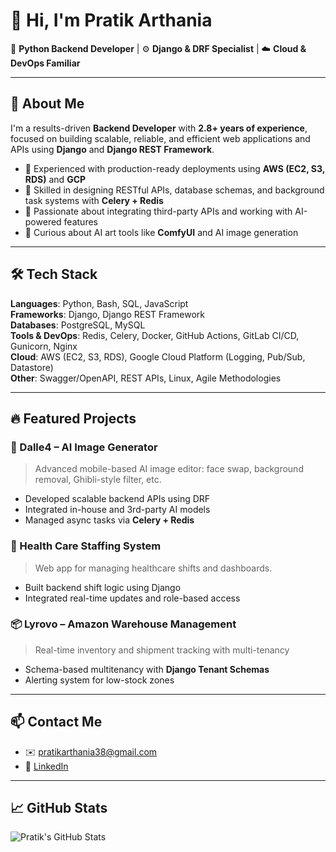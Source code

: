 # 👋 Hi, I'm Pratik Arthania

🎯 **Python Backend Developer** | ⚙️ **Django & DRF Specialist** | ☁️ **Cloud & DevOps Familiar**

---

## 🧠 About Me

I'm a results-driven **Backend Developer** with **2.8+ years of experience**, focused on building scalable, reliable, and efficient web applications and APIs using **Django** and **Django REST Framework**.

- 🏢 Experienced with production-ready deployments using **AWS (EC2, S3, RDS)** and **GCP**
- 🔧 Skilled in designing RESTful APIs, database schemas, and background task systems with **Celery + Redis**
- 🧩 Passionate about integrating third-party APIs and working with AI-powered features
- 🧠 Curious about AI art tools like **ComfyUI** and AI image generation

---

## 🛠️ Tech Stack

**Languages**: Python, Bash, SQL, JavaScript  
**Frameworks**: Django, Django REST Framework  
**Databases**: PostgreSQL, MySQL  
**Tools & DevOps**: Redis, Celery, Docker, GitHub Actions, GitLab CI/CD, Gunicorn, Nginx  
**Cloud**: AWS (EC2, S3, RDS), Google Cloud Platform (Logging, Pub/Sub, Datastore)  
**Other**: Swagger/OpenAPI, REST APIs, Linux, Agile Methodologies

---

## 🔥 Featured Projects

### 🧠 Dalle4 – AI Image Generator
> Advanced mobile-based AI image editor: face swap, background removal, Ghibli-style filter, etc.

- Developed scalable backend APIs using DRF
- Integrated in-house and 3rd-party AI models
- Managed async tasks via **Celery + Redis**

### 🏥 Health Care Staffing System
> Web app for managing healthcare shifts and dashboards.

- Built backend shift logic using Django
- Integrated real-time updates and role-based access

### 📦 Lyrovo – Amazon Warehouse Management
> Real-time inventory and shipment tracking with multi-tenancy

- Schema-based multitenancy with **Django Tenant Schemas**
- Alerting system for low-stock zones

---

## 📫 Contact Me

- ✉️ pratikarthania38@gmail.com
- 🔗 [LinkedIn](https://linkedin.com/in/pratik-arthania)

---

## 📈 GitHub Stats

![Pratik's GitHub Stats](https://github-readme-stats.vercel.app/api?username=pratik1621998&show_icons=true&theme=github_dark)

